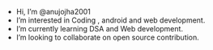 - Hi, I’m @anujojha2001
- I’m interested in Coding , android and web development.
- I’m currently learning DSA and Web development.
- I’m looking to collaborate on open source contribution.

<!---
anujojha2001/anujojha2001 is a ✨ special ✨ repository because its `README.md` (this file) appears on your GitHub profile.
You can click the Preview link to take a look at your changes.
--->
